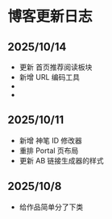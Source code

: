 # 博客更新日志

## 2025/10/14
- 更新 首页推荐阅读板块
- 新增 URL 编码工具
- 
- 

## 2025/10/11
- 新增 神笔 ID 修改器
- 重排 Portal 页布局
- 更新 AB 链接生成器的样式

## 2025/10/8
- 给作品简单分了下类